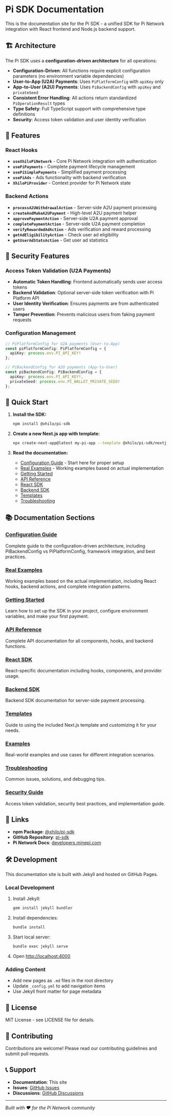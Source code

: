 # Pi SDK Documentation

This is the documentation site for the Pi SDK - a unified SDK for Pi Network integration with React frontend and Node.js backend support.

## 🏗️ Architecture

The Pi SDK uses a **configuration-driven architecture** for all operations:

- **Configuration-Driven**: All functions require explicit configuration parameters (no environment variable dependencies)
- **User-to-App (U2A) Payments**: Uses `PiPlatformConfig` with `apiKey` only
- **App-to-User (A2U) Payments**: Uses `PiBackendConfig` with `apiKey` and `privateSeed`
- **Consistent Error Handling**: All actions return standardized `PiOperationResult` types
- **Type Safety**: Full TypeScript support with comprehensive type definitions
- **Security**: Access token validation and user identity verification

## 🎯 Features

### **React Hooks**
- **`useXhiloPiNetwork`** - Core Pi Network integration with authentication
- **`usePiPayments`** - Complete payment lifecycle management
- **`usePiSimplePayments`** - Simplified payment processing
- **`usePiAds`** - Ads functionality with backend verification
- **`XhiloPiProvider`** - Context provider for Pi Network state

### **Backend Actions**
- **`processA2UWithdrawalAction`** - Server-side A2U payment processing
- **`createAndMakeA2UPayment`** - High-level A2U payment helper
- **`approvePaymentAction`** - Server-side U2A payment approval
- **`completePaymentAction`** - Server-side U2A payment completion
- **`verifyRewardedAdAction`** - Ads verification and reward processing
- **`getAdEligibilityAction`** - Check user ad eligibility
- **`getUserAdStatsAction`** - Get user ad statistics

## 🔐 Security Features

### **Access Token Validation (U2A Payments)**
- **Automatic Token Handling**: Frontend automatically sends user access tokens
- **Backend Validation**: Optional server-side token verification with Pi Platform API
- **User Identity Verification**: Ensures payments are from authenticated users
- **Tamper Prevention**: Prevents malicious users from faking payment requests

### **Configuration Management**
```typescript
// PiPlatformConfig for U2A payments (User-to-App)
const piPlatformConfig: PiPlatformConfig = {
  apiKey: process.env.PI_API_KEY!
};

// PiBackendConfig for A2U payments (App-to-User)
const piBackendConfig: PiBackendConfig = {
  apiKey: process.env.PI_API_KEY!,
  privateSeed: process.env.PI_WALLET_PRIVATE_SEED!
};
```

## 🚀 Quick Start

1. **Install the SDK:**
   ```bash
   npm install @xhilo/pi-sdk
   ```

2. **Create a new Next.js app with template:**
   ```bash
   npx create-next-app@latest my-pi-app --template @xhilo/pi-sdk/nextjs
   ```

3. **Read the documentation:**
   - [Configuration Guide](https://github.com/xhilo-labs/sdk-docs/tree/main/pi-sdk/CONFIGURATION_GUIDE) - Start here for proper setup
   - [Real Examples](https://github.com/xhilo-labs/sdk-docs/tree/main/pi-sdk/REAL_EXAMPLES) - Working examples based on actual implementation
   - [Getting Started](https://github.com/xhilo-labs/sdk-docs/tree/main/pi-sdk/getting-started)
   - [API Reference](https://github.com/xhilo-labs/sdk-docs/tree/main/pi-sdk/api-reference)
   - [React SDK](https://github.com/xhilo-labs/sdk-docs/tree/main/pi-sdk/react)
   - [Backend SDK](https://github.com/xhilo-labs/sdk-docs/tree/main/pi-sdk/backend)
   - [Templates](https://github.com/xhilo-labs/sdk-docs/tree/main/pi-sdk/templates)
   - [Troubleshooting](https://github.com/xhilo-labs/sdk-docs/tree/main/pi-sdk/troubleshooting)

## 📚 Documentation Sections

### [Configuration Guide](https://github.com/xhilo-labs/sdk-docs/tree/main/pi-sdk/CONFIGURATION_GUIDE)
Complete guide to the configuration-driven architecture, including PiBackendConfig vs PiPlatformConfig, framework integration, and best practices.

### [Real Examples](https://github.com/xhilo-labs/sdk-docs/tree/main/pi-sdk/REAL_EXAMPLES)
Working examples based on the actual implementation, including React hooks, backend actions, and complete integration patterns.

### [Getting Started](https://github.com/xhilo-labs/sdk-docs/tree/main/pi-sdk/getting-started)
Learn how to set up the SDK in your project, configure environment variables, and make your first payment.

### [API Reference](https://github.com/xhilo-labs/sdk-docs/tree/main/pi-sdk/api-reference)
Complete API documentation for all components, hooks, and backend functions.

### [React SDK](https://github.com/xhilo-labs/sdk-docs/tree/main/pi-sdk/react)
React-specific documentation including hooks, components, and provider usage.

### [Backend SDK](https://github.com/xhilo-labs/sdk-docs/tree/main/pi-sdk/backend)
Backend SDK documentation for server-side payment processing.

### [Templates](https://github.com/xhilo-labs/sdk-docs/tree/main/pi-sdk/templates)
Guide to using the included Next.js template and customizing it for your needs.

### [Examples](https://github.com/xhilo-labs/sdk-docs/tree/main/pi-sdk/examples)
Real-world examples and use cases for different integration scenarios.

### [Troubleshooting](https://github.com/xhilo-labs/sdk-docs/tree/main/pi-sdk/troubleshooting)
Common issues, solutions, and debugging tips.

### [Security Guide](https://github.com/xhilo-labs/sdk-docs/tree/main/pi-sdk/react/security)
Access token validation, security best practices, and implementation guide.

## 🔗 Links

- **npm Package**: [@xhilo/pi-sdk](https://www.npmjs.com/package/@xhilo/pi-sdk)
- **GitHub Repository**: [pi-sdk](https://github.com/xhilo-labs/pi-sdk)
- **Pi Network Docs**: [developers.minepi.com](https://developers.minepi.com/)

## 🛠️ Development

This documentation site is built with Jekyll and hosted on GitHub Pages.

### Local Development

1. Install Jekyll:
   ```bash
   gem install jekyll bundler
   ```

2. Install dependencies:
   ```bash
   bundle install
   ```

3. Start local server:
   ```bash
   bundle exec jekyll serve
   ```

4. Open [http://localhost:4000](http://localhost:4000)

### Adding Content

- Add new pages as `.md` files in the root directory
- Update `_config.yml` to add navigation items
- Use Jekyll front matter for page metadata

## 📄 License

MIT License - see LICENSE file for details.

## 🤝 Contributing

Contributions are welcome! Please read our contributing guidelines and submit pull requests.

## 📞 Support

- **Documentation**: This site
- **Issues**: [GitHub Issues](https://github.com/xhilo-labs/pi-sdk/issues)
- **Discussions**: [GitHub Discussions](https://github.com/xhilo-labs/pi-sdk/discussions)

---

*Built with ❤️ for the Pi Network community*